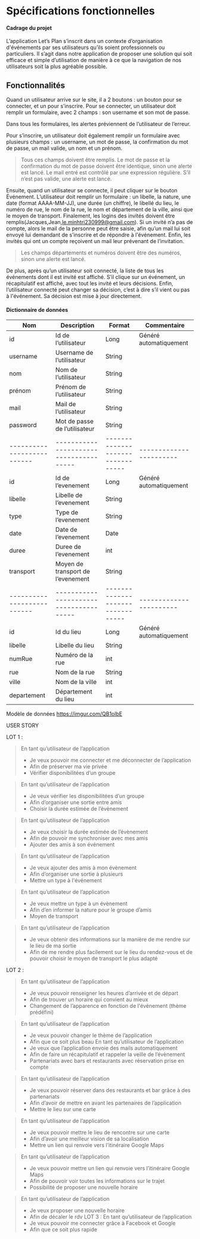 **Spécifications fonctionnelles**
======

#### Cadrage du projet

L’application Let’s Plan s’inscrit dans un contexte d’organisation d'événements par ses utilisateurs qu’ils soient professionnels ou particuliers. Il s’agit dans notre application de proposer une solution qui soit efficace et simple d’utilisation de manière à ce que la navigation de nos utilisateurs soit la plus agréable possible.

## Fonctionnalités

Quand un utilisateur arrive sur le site, il a 2 boutons : un bouton pour se connecter, et un pour s’inscrire. 
Pour se connecter, un utilisateur doit remplir un formulaire, avec 2 champs : son username et son mot de passe.

Dans tous les formulaires, les alertes préviennent de l’utilisateur de l’erreur. 

Pour s’inscrire, un utilisateur doit également remplir un formulaire avec plusieurs champs : un username, un mot de passe, la confirmation du mot de passe, un mail valide, un nom et un prénom. 
> Tous ces champs doivent être remplis. Le mot de passe et la confirmation du mot de passe doivent être identique, sinon une alerte est lancé. Le mail entré est contrôlé par une expression régulière. S’il n’est pas valide, une alerte est lancé. 

Ensuite, quand un utilisateur se connecte, il peut cliquer sur le bouton Événement. L’utilisateur doit remplir un formulaire : un libelle, la nature, une date (format AAAA-MM-JJ), une durée (un chiffre), le libellé du lieu, le numéro de rue, le nom de la rue, le nom et département de la ville, ainsi que le moyen de transport. Finalement, les logins des invités doivent être remplis(Jacques,Jean,le.minhtri230999@gmail.com). 
Si un invité n’a pas de compte, alors le mail de la personne peut être saisie, afin qu’un mail lui soit envoyé lui demandant de s’inscrire et de répondre à l'événement. Enfin, les invités qui ont un compte reçoivent un mail leur prévenant de l’invitation. 
> Les champs départements et numéros doivent être des numéros, sinon une alerte est lancé.


De plus, après qu’un utilisateur soit connecté, la liste de tous les événements dont il est invité est affiché. S’il clique sur un événement, un récapitulatif est affiché, avec tout les invité et leurs décisions. Enfin, l’utilisateur connecté peut changer sa décision, c’est à dire s’il vient ou pas à l'événement. Sa décision est mise à jour directement.  

#### Dictionnaire de données

| Nom                        | Description                            | Format                            | Commentaire             |
| -------------------------- | -------------------------------------- | --------------------------------- | ----------------------- |
|id                          | Id de l’utilisateur                    | Long                              | Généré automatiquement  |
|username                    | Username de l’utilisateur              | String                            |                         |
|nom                         | Nom de l’utilisateur                   | String                            |                         |
|prénom                      | Prénom de l’utilisateur                | String                            |                         |
|mail                        | Mail de l’utilisateur                  | String                            |                         |
|password                    | Mot de passe de l’utilisateur          | String                            |                         |
| -------------------------- | -------------------------------------- | --------------------------------- | ----------------------- |
|id                          | Id de l’evenement                      | Long                              | Généré automatiquement  |
|libelle                     | Libelle  de l’evenement                | String                            |                         |
|type                        | Type de l’evenement                    | String                            |                         |
|date                        | Date de l’evenement                    | Date                              |                         |
|duree                       | Duree de l’evenement                   | int                               |                         |
|transport                   | Moyen de transport de l’evenement      | String                            |                         |
| -------------------------- | -------------------------------------- | --------------------------------- | ----------------------- |
|id                          | Id du lieu                             | Long                              | Généré automatiquement  |
|libelle                     | Libelle du lieu                        | String                            |                         |
|numRue                      | Numéro de la rue                       | int                               |                         |
|rue                         | Nom de la rue                          | String                            |                         |
|ville                       | Nom de la ville                        | int                               |                         |
|departement                 | Département du lieu                    | int                               |                         |

Modèle de données
https://imgur.com/QB1olbE


USER STORY

LOT 1 :
> En tant qu’utilisateur de l’application
> - Je veux pouvoir me connecter et me déconnecter de l’application
> - Afin de préserver ma vie privée
> - Vérifier disponibilitées d’un groupe

> En tant qu’utilisateur de l’application
> - Je veux vérifier les disponibilitées d’un groupe
> - Afin d’organiser une sortie entre amis
> - Choisir la durée estimée de l’évènement

> En tant qu’utilisateur de l’application
> - Je veux choisir la durée estimée de l’évènement
> - Afin de pouvoir me synchroniser avec mes amis
> - Ajouter des amis à son événement

> En tant qu’utilisateur de l’application
> - Je veux ajouter des amis à mon évènement
> - Afin d’organiser une sortie à plusieurs
> - Mettre un type à l'événement

> En tant qu’utilisateur de l’application
> - Je veux mettre un type à un évènement
> - Afin d’en informer la nature pour le groupe d’amis
> - Moyen de transport

> En tant qu’utilisateur de l’application
> - Je veux obtenir des informations sur la manière de me rendre sur le lieu de
ma sortie
> - Afin de me rendre plus facilement sur le lieu du rendez-vous et de pouvoir
choisir le moyen de transport le plus adapté

LOT 2 :

> En tant qu’utilisateur de l’application
> - Je veux pouvoir renseigner les heures d’arrivée et de départ
> - Afin de trouver un horaire qui convient au mieux
> - Changement de l’apparence en fonction de l'événement (thème
prédéfini)

> En tant qu’utilisateur de l’application
> - Je veux pouvoir changer le thème de l’application
> - Afin que ce soit plus beau
> En tant qu’utilisateur de l’application
> - Je veux que l’application envoie des mails automatiquement
> - Afin de faire un récapitulatif et rappeler la veille de l’évènement
> - Partenariats avec bars et restaurants avec réservation prise en
compte

> En tant qu’utilisateur de l’application
> - Je veux pouvoir réserver dans des restaurants et bar grâce à des
partenariats
> - Afin d’avoir de mettre en avant les partenaires de l’application
> - Mettre le lieu sur une carte

> En tant qu’utilisateur de l’application
> - Je veux pouvoir mettre le lieu de rencontre sur une carte
> - Afin d’avoir une meilleur vision de sa localisation
> - Mettre un lien qui renvoie vers l’itinéraire Google Maps

> En tant qu’utilisateur de l’application
> - Je veux pouvoir mettre un lien qui renvoie vers l’itinéraire Google Maps
> - Afin de pouvoir voir toutes les informations sur le trajet
> - Possibilité de proposer une nouvelle horaire

> En tant qu’utilisateur de l’application
> - Je veux proposer une nouvelle horaire
> - Afin de décaler le rdv
LOT 3 :
> En tant qu’utilisateur de l’application
> - Je veux pouvoir me connecter grâce à Facebook et Google
> - Afin que ce soit plus rapide
